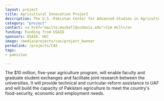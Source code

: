 ```yaml
---
layout: project
title: Agricultural Innovation Project
description: The U.S.-Pakistan Center for Advanced Studies in Agriculture and Food Security (USPCAS-AFS) links the University of California, Davis (UC Davis), the leading agricultural and veterinary research university in the world with the University of Agriculture, Faisalabad (UAF), Pakistan's top agricultural university.
category: "project"
contact: <a href="mailto:mozbell@ucdavis.edu">Jim Hill</a>
funding: Funding from USAID
sponsors: USAID, HEC
image: /media/projects/cas/project_banner
permalink: /projects/CAS
tags:
- pakistan

---
```

The $10 million, five-year agriculture program, will enable faculty and graduate student exchanges and facilitate joint research between the universities. It will provide technical and curricular-reform assistance to UAF and will build the capacity of Pakistani agriculture to meet the country's food-security, economic and employment needs.
